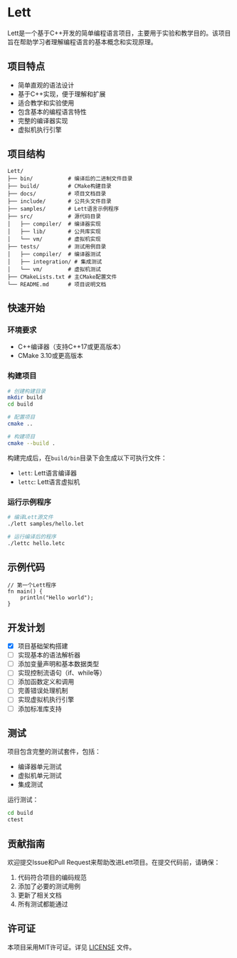 # Lett

Lett是一个基于C++开发的简单编程语言项目，主要用于实验和教学目的。该项目旨在帮助学习者理解编程语言的基本概念和实现原理。

## 项目特点

- 简单直观的语法设计
- 基于C++实现，便于理解和扩展
- 适合教学和实验使用
- 包含基本的编程语言特性
- 完整的编译器实现
- 虚拟机执行引擎

## 项目结构

```
Lett/
├── bin/           # 编译后的二进制文件目录
├── build/         # CMake构建目录
├── docs/          # 项目文档目录
├── include/       # 公共头文件目录
├── samples/       # Lett语言示例程序
├── src/           # 源代码目录
│   ├── compiler/  # 编译器实现
│   ├── lib/       # 公共库实现
│   └── vm/        # 虚拟机实现
├── tests/         # 测试用例目录
│   ├── compiler/  # 编译器测试
│   ├── integration/ # 集成测试
│   └── vm/        # 虚拟机测试
├── CMakeLists.txt # 主CMake配置文件
└── README.md      # 项目说明文档
```

## 快速开始

### 环境要求

- C++编译器（支持C++17或更高版本）
- CMake 3.10或更高版本

### 构建项目

```bash
# 创建构建目录
mkdir build
cd build

# 配置项目
cmake ..

# 构建项目
cmake --build .
```

构建完成后，在`build/bin`目录下会生成以下可执行文件：
- `lett`: Lett语言编译器
- `lettc`: Lett语言虚拟机

### 运行示例程序

```bash
# 编译Lett源文件
./lett samples/hello.let

# 运行编译后的程序
./lettc hello.letc
```

## 示例代码

```lett
// 第一个Lett程序
fn main() {
    println("Hello world");
}
```

## 开发计划

- [x] 项目基础架构搭建
- [ ] 实现基本的语法解析器
- [ ] 添加变量声明和基本数据类型
- [ ] 实现控制流语句（if、while等）
- [ ] 添加函数定义和调用
- [ ] 完善错误处理机制
- [ ] 实现虚拟机执行引擎
- [ ] 添加标准库支持

## 测试

项目包含完整的测试套件，包括：
- 编译器单元测试
- 虚拟机单元测试
- 集成测试

运行测试：
```bash
cd build
ctest
```

## 贡献指南

欢迎提交Issue和Pull Request来帮助改进Lett项目。在提交代码前，请确保：

1. 代码符合项目的编码规范
2. 添加了必要的测试用例
3. 更新了相关文档
4. 所有测试都能通过

## 许可证

本项目采用MIT许可证。详见 [LICENSE](LICENSE) 文件。 